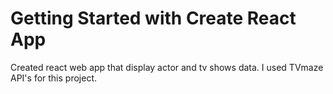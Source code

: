# Getting Started with Create React App

Created react web app that display actor and tv shows data. I used TVmaze API's for this project.
